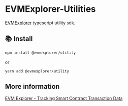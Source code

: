 # EVMExplorer-Utilities

[EVMExplorer](evmexplorer.com) typescript utility sdk.

## 📚 Install

```bash
npm install @evmexplorer/utility
```

or

```bash
yarn add @evmexplorer/utility
```

## More information

[EVM Explorer - Tracking Smart Contract Transaction Data](https://dspyt.com/evmexplorer)
